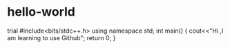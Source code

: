 # hello-world
trial
#include<bits/stdc++.h>
using namespace std;
int main()
{
cout<<"Hi ,I am learning to use Github";
return 0;
}

